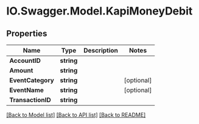 # IO.Swagger.Model.KapiMoneyDebit
## Properties

Name | Type | Description | Notes
------------ | ------------- | ------------- | -------------
**AccountID** | **string** |  | 
**Amount** | **string** |  | 
**EventCategory** | **string** |  | [optional] 
**EventName** | **string** |  | [optional] 
**TransactionID** | **string** |  | 

[[Back to Model list]](../README.md#documentation-for-models) [[Back to API list]](../README.md#documentation-for-api-endpoints) [[Back to README]](../README.md)

